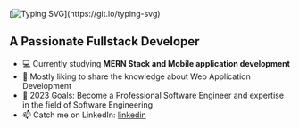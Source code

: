 [![Typing SVG](https://readme-typing-svg.herokuapp.com?size=30&color=F7BC4A&lines=Hi+there!%F0%9F%91%8B;I'm+Deshan...;Welcome+to+my+profile!)](https://git.io/typing-svg)
## A Passionate Fullstack Developer

- 💻 Currently studying **MERN Stack and Mobile application development**
- 💬 Mostly liking to share the knowledge about Web Application Development
- 🎯 2023 Goals: Become a Professional Software Engineer and expertise in the field of Software Engineering
- 📫 Catch me on LinkedIn: [linkedin](www.linkedin.com/in/kavindu-deshan-chandrasiri)
